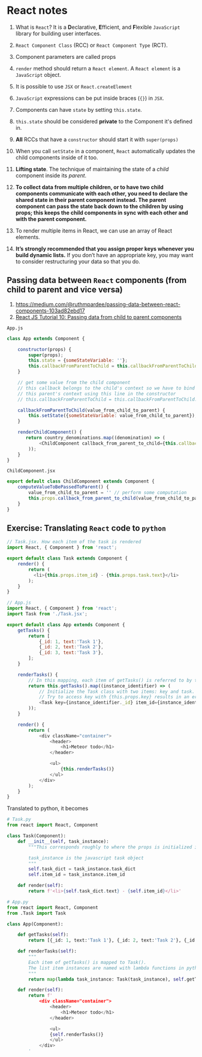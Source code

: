 # React notes

1. What is `React`? It is a **D**eclarative, **E**fficient, and **F**lexible `JavaScript` library for building user interfaces.
1. `React Component Class` (RCC) or `React Component Type` (RCT).
1. Component parameters are called props
1. `render` method should return a `React element`. A `React element` is a `JavaScript` object.
1. It is possible to use `JSX` or `React.createElement`
1. `JavaScript` expressions can be put inside braces (`{}`) in `JSX`.
1. Components can have `state` by setting `this.state`.
1. `this.state` should be considered **private** to the Component it's defined in.
1. **All** RCCs that have a `constructor` should start it with `super(props)`
1. When you call `setState` in a component, `React` automatically updates the child components inside of it too.
1. **Lifting state**. The technique of maintaining the state of a *child* component inside its *parent*.
1. **To collect data from multiple children, or to have two child components communicate with each other, you need to declare the shared state in their parent component instead. The parent component can pass the state back down to the children by using props; this keeps the child components in sync with each other and with the parent component.**

1. To render multiple items in React, we can use an array of React elements.
1. **It’s strongly recommended that you assign proper keys whenever you build dynamic lists.** If you don’t have an appropriate key, you may want to consider restructuring your data so that you do.

## Passing data between `React` components (from child to parent and vice versa)

1. <https://medium.com/@ruthmpardee/passing-data-between-react-components-103ad82ebd17>
1. [React JS Tutorial 10: Passing data from child to parent components](https://www.youtube.com/watch?v=AnRDdEz1FJc)

`App.js`

```javascript
class App extends Component {

    constructor(props) {
        super(props);
        this.state = {someStateVariable: ''};
        this.callbackFromParentToChild = this.callbackFromParentToChild.bind(this) // IMPORTANT
    }

    // get some value from the child component
    // this callback belongs to the child's context so we have to bind it to
    // this parent's context using this line in the constructor
    // this.callbackFromParentToChild = this.callbackFromParentToChild.bind(this)

    callbackFromParentToChild(value_from_child_to_parent) {
        this.setState({someStateVariable: value_from_child_to_parent});
    }

    renderChildComponent() {
       return country_denominations.map((denomination) => (
            <ChildComponent callback_from_parent_to_child={this.callbackFromParentToChild}/>
        ));
    }
}

```

`ChildComponent.jsx`

```javascript
export default class ChildComponent extends Component {
    computeValueToBePassedToParent() {
        value_from_child_to_parent = '' // perform some computation
        this.props.callback_from_parent_to_child(value_from_child_to_parent); // pass the total back to the parent's callback
    }
}

```

## Exercise: Translating `React` code to `python`

```javascript
// Task.jsx. How each item of the task is rendered
import React, { Component } from 'react';

export default class Task extends Component {
    render() {
        return (
          <li>{this.props.item_id} - {this.props.task.text}</li>
        );
    }
}

// App.js
import React, { Component } from 'react';
import Task from './Task.jsx';

export default class App extends Component {
    getTasks() {
        return [
            {_id: 1, text:'Task 1'},
            {_id: 2, text:'Task 2'},
            {_id: 3, text:'Task 3'},
        ];
    }

    renderTasks() {
        // In this mapping, each item of getTasks() is referred to by the name instance_identifier
        return this.getTasks().map((instance_identifier) => (
            // Initialize the Task class with two items: key and task.
            // Try to access key with {this.props.key} results in an error saying that key is not a prop. Perhaps it's used internally
            <Task key={instance_identifier._id} item_id={instance_identifier._id} task={instance_identifier} />
        ));
    }

    render() {
        return (
            <div className="container">
                <header>
                    <h1>Meteor todo</h1>
                </header>

                <ul>
                    {this.renderTasks()}
                </ul>
            </div>
        );
    }
}
```

Translated to python, it becomes

```python
# Task.py
from react import React, Component

class Task(Component):
    def __init__(self, task_instance):
        """This corresponds roughly to where the props is initialized in React

        task_instance is the javascript task object
        """
        self.task_dict = task_instance.task_dict
        self.item_id = task_instance.item_id

    def render(self):
        return f'<li>{self.task_dict.text} - {self.item_id}</li>'

# App.py
from react import React, Component
from .Task import Task

class App(Component):

    def getTasks(self):
        return [{_id: 1, text:'Task 1'}, {_id: 2, text:'Task 2'}, {_id: 3, text:'Task 3'}]

    def renderTasks(self):
        """
        Each item of getTasks() is mapped to Task().
        The list item instances are named with lambda functions in python
        """
        return map(lambda task_instance: Task(task_instance), self.getTasks())

    def render(self):
        return f'
            <div className="container">
                <header>
                    <h1>Meteor todo</h1>
                </header>

                <ul>
                {self.renderTasks()}
                </ul>
            </div>
        '
```
